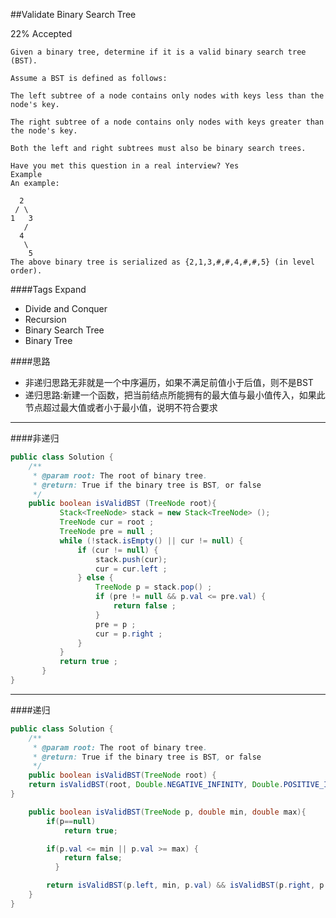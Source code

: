 ##Validate Binary Search Tree

22% Accepted

	Given a binary tree, determine if it is a valid binary search tree (BST).

	Assume a BST is defined as follows:

	The left subtree of a node contains only nodes with keys less than the node's key.

	The right subtree of a node contains only nodes with keys greater than the node's key.

	Both the left and right subtrees must also be binary search trees.

	Have you met this question in a real interview? Yes
	Example
	An example:

	  2
	 / \
	1   3
	   /
	  4
	   \
	    5
	The above binary tree is serialized as {2,1,3,#,#,4,#,#,5} (in level order).

####Tags Expand
- Divide and Conquer
- Recursion
- Binary Search Tree
- Binary Tree

####思路
- 非递归思路无非就是一个中序遍历，如果不满足前值小于后值，则不是BST
- 递归思路:新建一个函数，把当前结点所能拥有的最大值与最小值传入，如果此节点超过最大值或者小于最小值，说明不符合要求

----
####非递归
```java
public class Solution {
    /**
     * @param root: The root of binary tree.
     * @return: True if the binary tree is BST, or false
     */
    public boolean isValidBST (TreeNode root){
           Stack<TreeNode> stack = new Stack<TreeNode> ();
           TreeNode cur = root ;
           TreeNode pre = null ;
           while (!stack.isEmpty() || cur != null) {
               if (cur != null) {
                   stack.push(cur);
                   cur = cur.left ;
               } else {
                   TreeNode p = stack.pop() ;
                   if (pre != null && p.val <= pre.val) {
                       return false ;
                   }
                   pre = p ;
                   cur = p.right ;
               }
           }
           return true ;
       }
}

```

-----
####递归
```java
public class Solution {
    /**
     * @param root: The root of binary tree.
     * @return: True if the binary tree is BST, or false
     */
    public boolean isValidBST(TreeNode root) {
    return isValidBST(root, Double.NEGATIVE_INFINITY, Double.POSITIVE_INFINITY);
}

    public boolean isValidBST(TreeNode p, double min, double max){
        if(p==null)
            return true;

        if(p.val <= min || p.val >= max) {
            return false;
          }

        return isValidBST(p.left, min, p.val) && isValidBST(p.right, p.val, max);
    }
}
```
